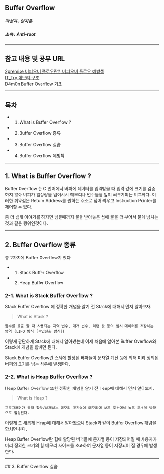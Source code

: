 ## Buffer Overflow

##### 작성자 : 양지용
##### 소속 : Anti-root

<hr>

## 참고 내용 및 공부 URL
[2premise 버퍼오버 플로우란?, 버퍼오버 플로우 예방책](https://je0n-je.tistory.com/12) <br>
[IT_Try 메모리 구조](https://cwjuns.tistory.com/17) <br>
[D4m0n Buffer Overflow 기초](https://d4m0n.tistory.com/14)

<hr>

## 목차
* 1. What is Buffer Overflow ?
* 2. Buffer Overflow 종류
* 3. Buffer Overflow 실습
* 4. Buffer Overflow 예방책

<hr>

## 1. What is Buffer Overflow ?
Buffer Overflow 는 C 언어에서 버퍼에 데이터를 입력받을 때 입력 값에 크기를 검증하지 않아 버퍼가 일정량을 넘어서서 메모리나 변수들을 덮어 씌우게되는 버그이다.
이러한 취약점은 Return Address를 원하는 주소로 덮어 씌우고 Instruction Pointer를 제어할 수 있다.

좀 더 쉽게 이야기를 하자면 넘칠때까지 물을 받아놓은 컵에 물을 더 부어서 물이 넘치는 것과 같은 행위인것이다.

<hr>

## 2. Buffer Overflow 종류
총 2가지에 Buffer Overflow가 있다.
* 1. Stack Buffer Overflow
* 2. Heap Buffer Overflow


### 2-1. What is Stack Buffer Overflow ?
Stack Buffer Overflow 에 정확한 개념을 알기 전 Stack에 대해서 먼저 알아보자.
> What is Stack ?

```함수를 호출 할 때 사용되는 지역 변수, 매개 변수, 리턴 값 등의 임시 데이터를 저장하는 영역 (LIFO 방식 [후입선출 방식])```

이렇게 간단하게 Stack에 대해서 알아봤는데 이제 처음에 알아본 Buffer Overflow와 Stack에 개념을 합치면 된다.

Stack Buffer Overflow란 스택에 할당된 버퍼들이 문자열 계산 등에 의해 미리 정의된 버퍼의 크기를 넘는 경우에 발생한다.

### 2-2. What is Heap Buffer Overflow ?
Heap Buffer Overflow 또한 정확한 개념을 알기 전 Heap에 대해서 먼저 알아보자.
> What is Heap ?

```프로그래머가 동적 할당/해제하는 메모리 공간이며 메모리에 낮은 주소에서 높은 주소의 방향으로 할당된다. ```

이렇게 또 새롭게 Heap에 대해서 알아봤으니 Stack과 같이 Buffer Overflow 개념을 합치면 된다.

Heap Buffer Overflow란 힙에 할당된 버퍼들에 문자열 등이 저장되어질 때 사용자가 미리 정의한 크기의 힙 메모리 사이즈를 초과하여 문자열 등이 저장되어 질 경우에 발생한다.

<hr>
## 3. Buffer Overflow 실습



